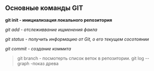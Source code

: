 ## Основные команды GIT 

**git init - инициализация локального репозитория**

*git add - отслеживвание ищменения фаила*

*git status - получить информацию от Git, о его текущем сосотоянии*

*git commit - создание коммита*
> git branch - посмотерть список веток в репозитории.
> git log --graph -показ древа